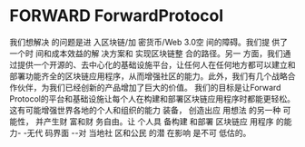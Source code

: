 # FORWARD ForwardProtocol

我们想解决
的问题是进
入区块链/加
密货币/Web 3.0空
间的障碍。我们提
供了一个时
间和成本效益的解
决方案和
实现区块链整
合的路径。另一
方面，我们通过提供一个开源的、去中心化的基础设施平台，让任何人在任何地方都可以建立和部署功能齐全的区块链应用程序，从而增强社区的能力。此外，我们有几个战略合作伙伴，为我们已经创新的产品增加了巨大的价值。 我们的目标是让Forward Protocol的平台和基础设施让每个人在构建和部署区块链应用程序时都能更轻松。这有可能增强世界各地的个人和组织的能力
装备，
创造出应
用想法
的另一种
可能性，
并产生财
富和财
务自由。让
个人具
备构建
和部署
区块链应
用程序
的能力-
-无代
码界面
--对
当地社
区和公民
的潜
在影响
是不可
低估的。
